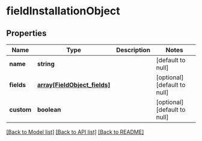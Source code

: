 # fieldInstallationObject

## Properties
Name | Type | Description | Notes
------------ | ------------- | ------------- | -------------
**name** | **string** |  | [default to null]
**fields** | [**array[FieldObject_fields]**](FieldObject_fields.md) |  | [optional] [default to null]
**custom** | **boolean** |  | [optional] [default to null]

[[Back to Model list]](../README.md#documentation-for-models) [[Back to API list]](../README.md#documentation-for-api-endpoints) [[Back to README]](../README.md)


